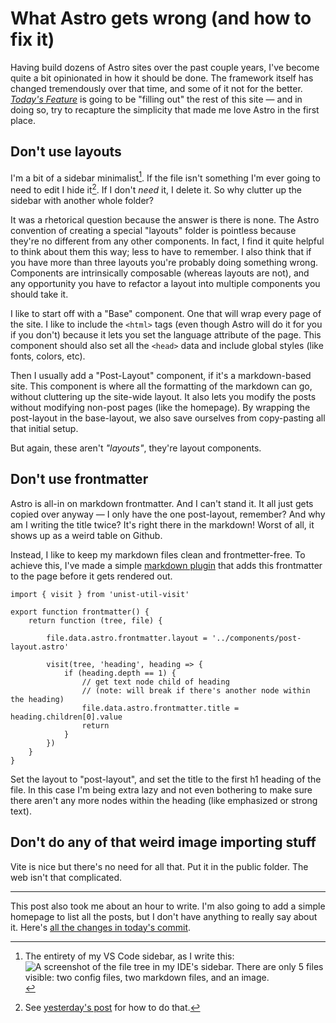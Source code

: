 <!-- start: 11 -->

# What Astro gets wrong (and how to fix it)

Having build dozens of Astro sites over the past couple years, I've become quite a bit
opinionated in how it should be done. The framework itself has changed tremendously over
that time, and some of it not for the better. [_Today's Feature_](./digital-advent.md)
is going to be "filling out" the rest of this site — and in doing so, try to recapture
the simplicity that made me love Astro in the first place.


## Don't use layouts

I'm a bit of a sidebar minimalist[^1]. If the file isn't something I'm ever going to need to
edit I hide it[^2]. If I don't _need_ it, I delete it. So why clutter up the sidebar with another
whole folder?

It was a rhetorical question because the answer is there is none. The Astro convention of
creating a special "layouts" folder is pointless because they're no different from any
other components. In fact, I find it quite helpful to think about them this way; less to
have to remember. I also think that if you have more than three layouts you're probably
doing something wrong. Components are intrinsically composable (whereas layouts are not),
and any opportunity you have to refactor a layout into multiple components you should take it.

I like to start off with a "Base" component. One that will wrap every page of the site. I
like to include the `<html>` tags (even though Astro will do it for you if you don't)
because it lets you set the language attribute of the page. This component should also set
all the `<head>` data and include global styles (like fonts, colors, etc).

Then I usually add a "Post-Layout" component, if it's a markdown-based site. This component
is where all the formatting of the markdown can go, without cluttering up the site-wide layout.
It also lets you modify the posts without modifying non-post pages (like the homepage). By
wrapping the post-layout in the base-layout, we also save ourselves from copy-pasting all that
initial setup.

But again, these aren't _"layouts"_, they're layout components.


## Don't use frontmatter

Astro is all-in on markdown frontmatter. And I can't stand it. It all just gets copied
over anyway — I only have the one post-layout, remember? And why am I writing the title
twice? It's right there in the markdown! Worst of all, it shows up as a weird table on
Github.

Instead, I like to keep my markdown files clean and frontmetter-free. To achieve this,
I've made a simple [markdown plugin](https://docs.astro.build/en/guides/markdown-content/#markdown-plugins)
that adds this frontmatter to the page before it gets rendered out.

```
import { visit } from 'unist-util-visit'

export function frontmatter() {
	return function (tree, file) {

		file.data.astro.frontmatter.layout = '../components/post-layout.astro'

		visit(tree, 'heading', heading => {
			if (heading.depth == 1) {
				// get text node child of heading
				// (note: will break if there's another node within the heading)
				file.data.astro.frontmatter.title = heading.children[0].value
				return
			}
		})
	}
}
```

Set the layout to "post-layout", and set the title to the first h1 heading of the file. In
this case I'm being extra lazy and not even bothering to make sure there aren't any more
nodes within the heading (like emphasized or strong text).


## Don't do any of that weird image importing stuff

Vite is nice but there's no need for all that. Put it in the public folder. The web isn't
that complicated.

---

This post also took me about an hour to write. I'm also going to add a simple homepage
to list all the posts, but I don't have anything to really say about it. Here's [all the changes
in today's commit]().


[^1]: The entirety of my VS Code sidebar, as I write this: ![A screenshot of the file tree in my IDE's sidebar. There are only 5 files visible: two config files, two markdown files, and an image.](/thoughts/images/sidebar-screenshot.png)
[^2]: See [yesterday's post](./digital-advent#hiding-all-those-annoying-files) for how to do that.